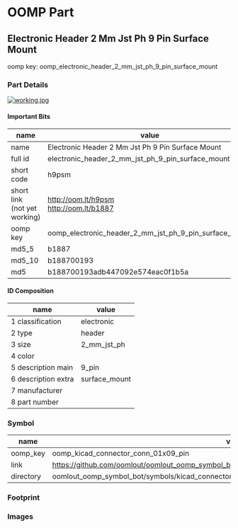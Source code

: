 # OOMP Part  
## Electronic Header 2 Mm Jst Ph 9 Pin Surface Mount  
  
oomp key: oomp_electronic_header_2_mm_jst_ph_9_pin_surface_mount  
  
### Part Details  
  
[![working.jpg](working_600.jpg)](working.jpg)  
  
#### Important Bits  
| name | value | 
| --- | --- | 
| name | Electronic Header 2 Mm Jst Ph 9 Pin Surface Mount | 
| full id | electronic_header_2_mm_jst_ph_9_pin_surface_mount | 
| short code | h9psm | 
| short link<br>(not yet working) | http://oom.lt/h9psm<br>http://oom.lt/b1887 | 
| oomp key | oomp_electronic_header_2_mm_jst_ph_9_pin_surface_mount | 
| md5_5 | b1887 | 
| md5_10 | b188700193 | 
| md5 | b188700193adb447092e574eac0f1b5a | 
#### ID Composition  
| name | value | 
| --- | --- | 
| 1 classification | electronic | 
| 2 type | header | 
| 3 size | 2_mm_jst_ph | 
| 4 color |  | 
| 5 description main | 9_pin | 
| 6 description extra | surface_mount | 
| 7 manufacturer |  | 
| 8 part number |  | 
### Symbol  
| name | value | 
| --- | --- | 
| oomp_key | oomp_kicad_connector_conn_01x09_pin | 
| link | https://github.com/oomlout/oomlout_oomp_symbol_bot/tree/main/symbols/kicad_connector_conn_01x09_pin | 
| directory | oomlout_oomp_symbol_bot/symbols/kicad_connector_conn_01x09_pin//working/working.kicad_sym | 
### Footprint  
### Images  
